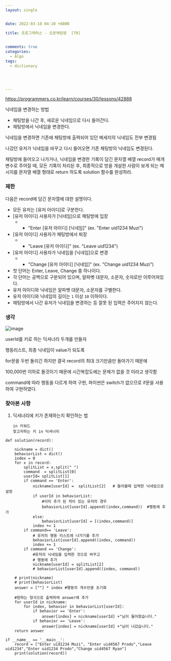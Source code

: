 ```yaml
---
layout: single


date: 2022-03-10 04:10 +0800

title: 프로그래머스 - 오픈채팅방  [79]

  
comments: true
categories: 
  - Algo
tags: 
  - dictionary
  


 
---
```




https://programmers.co.kr/learn/courses/30/lessons/42888





닉네임을 변경하는 방법

- 채팅방을 나간 후, 새로운 닉네임으로 다시 들어간다.
- 채팅방에서 닉네임을 변경한다. 



닉네임을 변경하면 기존에 채팅방에 출력되어 있던 메세지의 닉네임도 전부 변경됨

나갔던 유저가 닉네임을 바꾸고 다시 들어오면 기존 채팅방의 닉네임도 변경된다. 



채팅방에 들어오고 나가거나, 닉네임을 변경한 기록이 담긴 문자열 배열 record가 매개변수로 주어질 때, 모든 기록이 처리된 후, 최종적으로 방을 개설한 사람이 보게 되는 메시지를 문자열 배열 형태로 return 하도록 solution 함수를 완성하라.



### 제한

다음은 record에 담긴 문자열에 대한 설명이다.

- 모든 유저는 [유저 아이디]로 구분한다.
- [유저 아이디] 사용자가 [닉네임]으로 채팅방에 입장
  -  - "Enter [유저 아이디] [닉네임]" (ex. "Enter uid1234 Muzi")
- [유저 아이디] 사용자가 채팅방에서 퇴장
  -  - "Leave [유저 아이디]" (ex. "Leave uid1234")
- [유저 아이디] 사용자가 닉네임을 [닉네임]으로 변경
  -  - "Change [유저 아이디] [닉네임]" (ex. "Change uid1234 Muzi")
- 첫 단어는 Enter, Leave, Change 중 하나이다.
- 각 단어는 공백으로 구분되어 있으며, 알파벳 대문자, 소문자, 숫자로만 이루어져있다.
- 유저 아이디와 닉네임은 알파벳 대문자, 소문자를 구별한다.
- 유저 아이디와 닉네임의 길이는 `1` 이상 `10` 이하이다.
- 채팅방에서 나간 유저가 닉네임을 변경하는 등 잘못 된 입력은 주어지지 않는다.



### 생각

![image](https://user-images.githubusercontent.com/49177223/157520520-6e8299e3-338a-4ead-a089-f968d3f663ad.png)

userId를 키로 하는 딕셔너리 두개를 만들자

행동리스트, 최종 닉네임이 value가 되도록



for문을 두번 돌리긴 하지만 결국 record의 최대 크기만큼만 돌아가기 때문에 

100,000번 이하로 돌것이기 때문에 시간복잡도에는 문제가 없을 것 이라고 생각함



command에 따라 행동을 다르게 하여 구현, 파이썬은 switch가 없으므로 if문을 사용하여 구현하였다. 





### 찾아본 사항

1. 딕셔너리에 키가 존재하는지 확인하는 법

   ```
   in 키워드
   찾고자하는 키 in 딕셔너리
   ```



```
def solution(record):

    nickname = dict()
    behaviorList = dict()
    index = 0
    for x in record:
        splitList = x.split(" ")
        command  = splitList[0]
        userId= splitList[1]
        if command == 'Enter':
            nickname[userId] =  splitList[2]   # 들어올때 입력한 닉네임으로 설정
            if userId in behaviorList:
                #이미 추가 된 적이 있는 유저의 경우
                behaviorList[userId].append((index,command))  #행동에 추가
            else:
                behaviorList[userId] = [(index,command)]
            index += 1
        if command== 'Leave':
            # 유저의 행동 리스트에 나가기를 추가
            behaviorList[userId].append((index, command))
            index += 1
        if command == 'Change':
            #유저의 닉네임을 입력한 것으로 바꾸고
            # 행동에 추가
            nickname[userId] = splitList[2]
            # behaviorList[userId].append((index, command))

    # print(nickname)
    # print(behaviorList)
    answer = [""] * index #행동의 개수만큼 초기화
    
    #원하는 형식으로 출력하여 answer에 추가
    for userId in nickname:
        for index, behavior in behaviorList[userId]:
            if behavior == 'Enter':
                answer[index] = nickname[userId] +"님이 들어왔습니다."
            if behavior == 'Leave':
                answer[index] = nickname[userId] +"님이 나갔습니다."
    return answer

if __name__ == '__main__':
    record = ["Enter uid1234 Muzi", "Enter uid4567 Prodo","Leave uid1234","Enter uid1234 Prodo","Change uid4567 Ryan"]
    print(solution(record))

```

